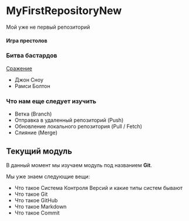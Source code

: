 # MyFirstRepositoryNew
Мой уже не первый репозиторий
#### Игра престолов
### **Битва бастардов**

[Сражение](https://www.youtube.com/watch?v=32_YAeL2V3g)

* Джон Сноу
* Рамси Болтон

### Что нам еще следует изучить
* Ветка (Branch)
* Отправка в удаленный репозиторий (Push)
* Обновление локального репозитория (Pull / Fetch)
* Слияние (Merge)

## Текущий модуль
В данный момент мы изучаем модуль под названием **Git**.

Мы уже знаем следующие вещи:
* Что такое Система Контроля Версий и какие типы систем бывают
* Что такое Git
* Что такое GitHub
* Что такое Markdown
* Что такое Commit 